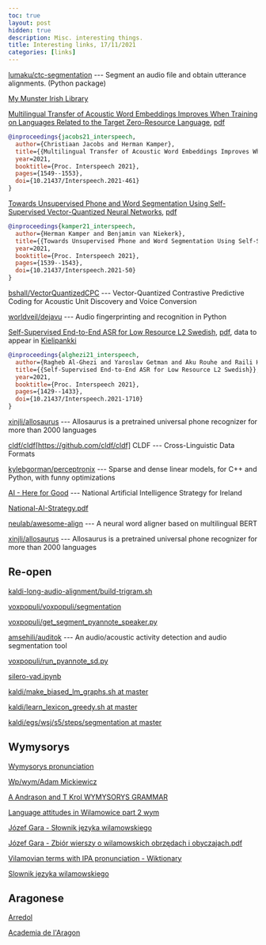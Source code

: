 ```yaml
---
toc: true
layout: post
hidden: true
description: Misc. interesting things.
title: Interesting links, 17/11/2021
categories: [links]
---
```


[lumaku/ctc-segmentation](https://github.com/lumaku/ctc-segmentation) --- Segment an audio file and obtain utterance alignments. (Python package)

[My Munster Irish Library](http://deghebh.blogspot.com/)

[Multilingual Transfer of Acoustic Word Embeddings Improves When Training on Languages Related to the Target Zero-Resource Language](https://www.isca-speech.org/archive/interspeech_2021/jacobs21_interspeech.html),
[pdf](https://www.isca-speech.org/archive/pdfs/interspeech_2021/jacobs21_interspeech.pdf)

```bibtex
@inproceedings{jacobs21_interspeech,
  author={Christiaan Jacobs and Herman Kamper},
  title={{Multilingual Transfer of Acoustic Word Embeddings Improves When Training on Languages Related to the Target Zero-Resource Language}},
  year=2021,
  booktitle={Proc. Interspeech 2021},
  pages={1549--1553},
  doi={10.21437/Interspeech.2021-461}
}
```

[Towards Unsupervised Phone and Word Segmentation Using Self-Supervised Vector-Quantized Neural Networks](https://www.isca-speech.org/archive/interspeech_2021/kamper21_interspeech.html),
[pdf](https://www.isca-speech.org/archive/pdfs/interspeech_2021/kamper21_interspeech.pdf)

```bibtex
@inproceedings{kamper21_interspeech,
  author={Herman Kamper and Benjamin van Niekerk},
  title={{Towards Unsupervised Phone and Word Segmentation Using Self-Supervised Vector-Quantized Neural Networks}},
  year=2021,
  booktitle={Proc. Interspeech 2021},
  pages={1539--1543},
  doi={10.21437/Interspeech.2021-50}
}
```

[bshall/VectorQuantizedCPC](https://github.com/bshall/VectorQuantizedCPC) --- Vector-Quantized Contrastive Predictive Coding for Acoustic Unit Discovery and Voice Conversion

[worldveil/dejavu](https://github.com/worldveil/dejavu) --- Audio fingerprinting and recognition in Python

[Self-Supervised End-to-End ASR for Low Resource L2 Swedish](https://www.isca-speech.org/archive/interspeech_2021/alghezi21_interspeech.html),
[pdf](https://www.isca-speech.org/archive/pdfs/interspeech_2021/alghezi21_interspeech.pdf),
data to appear in [Kielipankki](https://www.kielipankki.fi/corpora/)

```bibtex
@inproceedings{alghezi21_interspeech,
  author={Ragheb Al-Ghezi and Yaroslav Getman and Aku Rouhe and Raili Hildén and Mikko Kurimo},
  title={{Self-Supervised End-to-End ASR for Low Resource L2 Swedish}},
  year=2021,
  booktitle={Proc. Interspeech 2021},
  pages={1429--1433},
  doi={10.21437/Interspeech.2021-1710}
}
```

[xinjli/allosaurus](https://github.com/xinjli/allosaurus) --- Allosaurus is a pretrained universal phone recognizer for more than 2000 languages

[cldf/cldf](https://github.com/cldf/cldf)[https://github.com/cldf/cldf] CLDF --- Cross-Linguistic Data Formats

[kylebgorman/perceptronix](https://github.com/kylebgorman/perceptronix) --- Sparse and dense linear models, for C++ and Python, with funny optimizations

[AI - Here for Good](https://enterprise.gov.ie/en/Publications/National-AI-Strategy.html) --- National Artificial Intelligence Strategy for Ireland

[National-AI-Strategy.pdf](https://enterprise.gov.ie/en/Publications/Publication-files/National-AI-Strategy.pdf)

[neulab/awesome-align](https://github.com/neulab/awesome-align) --- A neural word aligner based on multilingual BERT

[xinjli/allosaurus](https://github.com/xinjli/allosaurus) --- Allosaurus is a pretrained universal phone recognizer for more than 2000 languages


## Re-open

[kaldi-long-audio-alignment/build-trigram.sh](https://github.com/srinivr/kaldi-long-audio-alignment/blob/master/scripts/build-trigram.sh)

[voxpopuli/voxpopuli/segmentation](https://github.com/facebookresearch/voxpopuli/tree/main/voxpopuli/segmentation)

[voxpopuli/get_segment_pyannote_speaker.py](https://github.com/facebookresearch/voxpopuli/blob/main/voxpopuli/segmentation/get_segment_pyannote_speaker.py)

[amsehili/auditok](https://github.com/amsehili/auditok) --- An audio/acoustic activity detection and audio segmentation tool

[voxpopuli/run_pyannote_sd.py](https://github.com/facebookresearch/voxpopuli/blob/main/voxpopuli/segmentation/run_pyannote_sd.py)

[silero-vad.ipynb](https://colab.research.google.com/github/snakers4/silero-vad/blob/master/silero-vad.ipynb)

[kaldi/make_biased_lm_graphs.sh at master](https://github.com/kaldi-asr/kaldi/blob/master/egs/wsj/s5/steps/cleanup/make_biased_lm_graphs.sh)

[kaldi/learn_lexicon_greedy.sh at master](https://github.com/kaldi-asr/kaldi/blob/master/egs/wsj/s5/steps/dict/learn_lexicon_greedy.sh)

[kaldi/egs/wsj/s5/steps/segmentation at master](https://github.com/kaldi-asr/kaldi/tree/master/egs/wsj/s5/steps/segmentation)

## Wymysorys

[Wymysorys pronunciation](https://commons.wikimedia.org/wiki/Category:Wymysorys_pronunciation_\(J%C3%B3zef_Gara%27s_version\))

[Wp/wym/Adam Mickiewicz](https://incubator.wikimedia.org/wiki/Wp/wym/Adam_Mickiewicz)

[A Andrason and T Krol WYMYSORYS GRAMMAR](https://slaviccenters.duke.edu/sites/slaviccenters.duke.edu/files/media_items_files/wymysorys-grammar.original.pdf)

[Language attitudes in Wilamowice part 2 wym](https://www.youtube.com/watch?v=0v0W3Rn9I-4)

[Józef Gara - Słownik języka wilamowskiego](https://wikisource.org/wiki/Page:J%C3%B3zef_Gara_-_S%C5%82ownik_j%C4%99zyka_wilamowskiego.pdf)

[Józef Gara - Zbiór wierszy o wilamowskich obrzędach i obyczajach.pdf](https://wikisource.org/wiki/Page:J%C3%B3zef_Gara_-_Zbi%C3%B3r_wierszy_o_wilamowskich_obrz%C4%99dach_i_obyczajach.pdf)

[Vilamovian terms with IPA pronunciation - Wiktionary](https://en.wiktionary.org/wiki/Category:Vilamovian_terms_with_IPA_pronunciation)

[Slownik jezyka wilamowskiego](https://upload.wikimedia.org/wikipedia/commons/d/d0/J%C3%B3zef_Gara_-_S%C5%82ownik_j%C4%99zyka_wilamowskiego.pdf)


## Aragonese

[Arredol](http://www.arredol.com/encuestas/)

[Academia de l'Aragon](http://www.academiadelaragones.org/)
